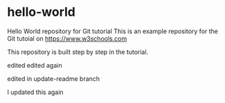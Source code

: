 # hello-world
Hello World repository for Git tutorial
This is an example repository for the Git tutoial on https://www.w3schools.com

This repository is built step by step in the tutorial. 

edited
edited again


edited in update-readme branch

I updated this again